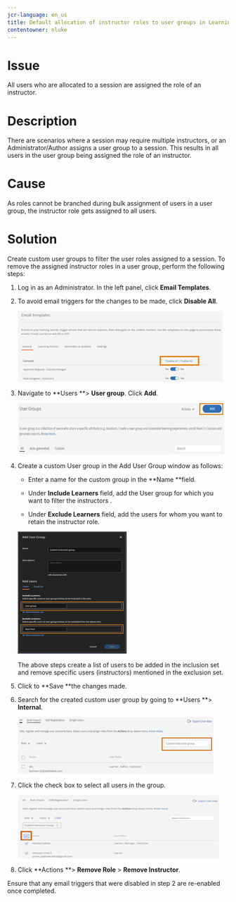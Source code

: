 ```yaml
---
jcr-language: en_us
title: Default allocation of instructor roles to user groups in Learning Manager 
contentowner: nluke
---
```



# Issue

All users who are allocated to a session are assigned the role of an instructor.

# Description

There are scenarios where a session may require multiple instructors, or an Administrator/Author assigns a user group to a session. This results in all users in the user group being assigned the role of an instructor.

# Cause&nbsp;

As roles cannot be branched during bulk assignment of users in a user group, the instructor role gets assigned to all users.

# Solution

Create custom user groups to filter the user roles assigned to a session. To remove the assigned instructor roles in a user group, perform the following steps:

1. Log in as an Administrator. In the left panel, click **Email Templates**.  

1. To avoid email triggers for the changes to be made, click **Disable All**.

   ![](assets/instructor-disable-all.png)

1. Navigate to **Users **> **User group**. Click **Add**.&nbsp;

   ![](assets/instructor-usergroups.png)

1. Create a custom User group in the Add User Group window as follows:&nbsp;

   * Enter a name for the custom group in the **Name **field.&nbsp;  
   
   * Under **Include Learners** field, add the User group for which you want to filter the instructors .  
   
   * Under **Exclude Learners** field, add the users for whom you want to retain the instructor role.

   ![](assets/instructor-add-ug.png)

   The above steps create a list of users to be added in the inclusion set and remove specific users (instructors) mentioned in the exclusion set.&nbsp;

1. Click to **Save **the changes made.&nbsp;&nbsp;  

1. Search for the created custom user group by going to **Users **> **Internal**.&nbsp;

   ![](assets/instructor-custom-ug.png)

1. Click the check box to select all users in the group.&nbsp;

   ![](assets/instructor-bulk-ug.png)

1. Click **Actions **> **Remove Role** > **Remove Instructor**.&nbsp;

Ensure that any email triggers that were disabled in step 2 are re-enabled once completed.&nbsp;  

